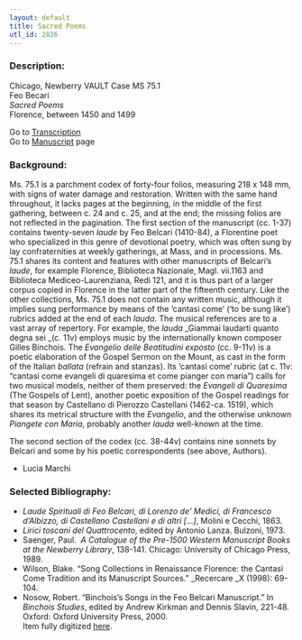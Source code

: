 ```yaml
---
layout: default
title: Sacred Poems
utl_id: 2826
---
```


###  Description:

Chicago, Newberry VAULT Case MS 75.1<br>
Feo Becari<br>
_Sacred Poems_<br>
Florence, between 1450 and 1499

Go to [Transcription](https://centerfordigitalhumanities.github.io/Newberry-Italian-paleography/transcription/023)<br>
Go to [Manuscript](https://centerfordigitalhumanities.github.io/Newberry-Italian-paleography/www/record.html?id=023) page 

###  Background:

Ms. 75.1 is a parchment codex of forty-four folios, measuring 218 x 148 mm, with signs of water damage and restoration. Written with the same hand throughout, it lacks pages at the beginning, in the middle of the first gathering, between c. 24 and c. 25, and at the end; the missing folios are not reflected in the pagination. The first section of the manuscript (cc. 1-37) contains twenty-seven _laude_ by Feo Belcari (1410-84), a Florentine poet who specialized in this genre of devotional poetry, which was often sung by lay confraternities at weekly gatherings, at Mass, and in processions. Ms. 75.1 shares its content and features with other manuscripts of Belcari’s _laude_, for example Florence, Biblioteca Nazionale, Magl. vii.1163 and Biblioteca Mediceo-Laurenziana, Redi 121, and it is thus part of a larger corpus copied in Florence in the latter part of the fifteenth century. Like the other collections, Ms. 75.1 does not contain any written music, although it implies sung performance by means of the ‘cantasi come’ (‘to be sung like’) rubrics added at the end of each _lauda_. The musical references are to a vast array of repertory. For example, the _lauda_ _Giammai laudarti quanto degna sei _(c. 11v) employs music by the internationally known composer Gilles Binchois. The _Evangelio delle Beatitudini exposto_ (cc. 9-11v) is a poetic elaboration of the Gospel Sermon on the Mount, as cast in the form of the Italian _ballata_ (refrain and stanzas). Its ‘cantasi come’ rubric (at c. 11v: “cantasi come evangeli di quaresima et come pianger con maria”) calls for two musical models, neither of them preserved: the _Evangeli di Quaresima_ (The Gospels of Lent), another poetic exposition of the Gospel readings for that season by Castellano di Pierozzo Castellani (1462-ca. 1519), which shares its metrical structure with the _Evangelio_, and the otherwise unknown _Piangete con_ _Maria_, probably another _lauda_ well-known at the time.

The second section of the codex (cc. 38-44v) contains nine sonnets by Belcari and some by his poetic correspondents (see above, Authors).
- Lucia Marchi

###  Selected Bibliography:
-  _Laude Spirituali di Feo Belcari, di Lorenzo de’ Medici, di Francesco d’Albizzo, di Castellano Castellani e di altri […]_, Molini e Cecchi, 1863.<br>
- _Lirici toscani del Quattrocento_, edited by Antonio Lanza. Bulzoni, 1973.<br>
- Saenger, Paul.  _A Catalogue of the Pre-1500 Western Manuscript Books at the Newberry Library_, 138-141. Chicago: University of Chicago Press, 1989.<br>
- Wilson, Blake. “Song Collections in Renaissance Florence: the Cantasi Come Tradition and its Manuscript Sources.” _Recercare _X (1998): 69-104.<br>
- Nosow, Robert. “Binchois’s Songs in the Feo Belcari Manuscript.” In _Binchois Studies_, edited by Andrew Kirkman and Dennis Slavin, 221-48. Oxford: Oxford University Press, 2000.  <br>
Item fully digitized [here](http://collections.carli.illinois.edu/cdm/ref/collection/nby_dig/id/25465).<br>
